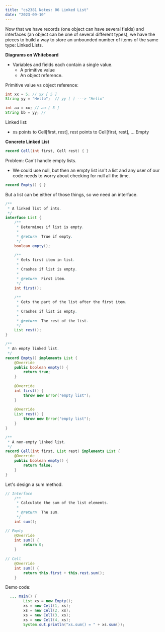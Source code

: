 ```yaml
---
title: "cs2381 Notes: 06 Linked List"
date: "2023-09-10"
---
```


Now that we have records (one object can have several fields) and
interfaces (an object can be one of several different types), we have
the pieces to build a way to store an unbounded number of items of the
same type: Linked Lists.

**Diagrams on Whiteboard**

 - Variables and fields each contain a single value.
   - A primitive value
   - An object reference.

Primitive value vs object reference:

```java
int xx = 5; // xx [ 5 ] 
String yy = "Hello";  // yy [ ] ---> "Hello"

int aa = xx; // aa [ 5 ] 
String bb = yy; // 
```

Linked list:

 - xs points to Cell[first, rest], rest points to Cell[first, rest], ... Empty

**Concrete Linked List**


```java
record Cell(int first, Cell rest) { }
```

Problem: Can't handle empty lists.

 - We could use null, but then an empty list isn't a list and any user of
   our code needs to worry about checking for null all the time.
   
```java
record Empty() { }
```

But a list can be either of those things, so we need an interface.

```java
/**
 * A linked list of ints.
 */
interface List {
    /**
     * Determines if list is empty.
     *
     * @return  True if empty.
     */
    boolean empty();
    
    /**
     * Gets first item in list.
     * 
     * Crashes if list is empty.
     *
     * @return  First item.
     */
    int first();
    
    /**
     * Gets the part of the list after the first item.
     * 
     * Crashes if list is empty.
     *
     * @return  The rest of the list.
     */
    List rest();
}

/**
 * An empty linked list.
 */
record Empty() implements List {
    @Override
    public boolean empty() {
        return true;
    }
    
    @Override
    int first() {
        throw new Error("empty list");
    }
    
    @Override
    List rest() {
        throw new Error("empty list");
    }
}

/**
 * A non-empty linked list.
 */
record Cell(int first, List rest) implements List {
    @Override
    public boolean empty() {
        return false;
    }
}
```

Let's design a sum method.

```java
// Interface
    /**
     * Calculate the sum of the list elements.
     *
     * @return  The sum.
     */
    int sum();

// Empty
    @Override
    int sum() {
        return 0;
    }
    
// Cell
    @Override
    int sum() {
        return this.first + this.rest.sum();
    }
```

Demo code:

```java
  ... main() {
        List xs = new Empty();
        xs = new Cell(1, xs);
        xs = new Cell(2, xs);
        xs = new Cell(3, xs);
        xs = new Cell(4, xs);
        System.out.println("xs.sum() = " + xs.sum());
```

